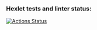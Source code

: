 ### Hexlet tests and linter status:
[![Actions Status](https://github.com/voron2166/layout-designer-project-lvl1/workflows/hexlet-check/badge.svg)](https://github.com/voron2166/layout-designer-project-lvl1/actions)